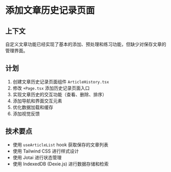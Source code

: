 # 添加文章历史记录页面

## 上下文
自定义文章功能已经实现了基本的添加、预处理和练习功能，但缺少对保存文章的管理界面。

## 计划
1. 创建文章历史记录页面组件 `ArticleHistory.tsx`
2. 修改 `+Page.tsx` 添加历史记录页面入口
3. 实现文章历史的交互功能（查看、删除、排序）
4. 添加导航和界面交互元素
5. 优化数据加载和缓存
6. 添加视觉反馈

## 技术要点
- 使用 `useArticleList` hook 获取保存的文章列表
- 使用 Tailwind CSS 进行样式设计
- 使用 Jotai 进行状态管理
- 使用 IndexedDB (Dexie.js) 进行数据存储和检索 